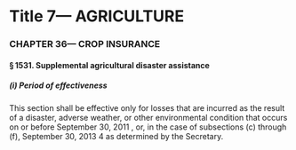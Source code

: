 
# Title 7— AGRICULTURE
### CHAPTER 36— CROP INSURANCE
#### § 1531. Supplemental agricultural disaster assistance
##### (i) Period of effectiveness

This section shall be effective only for losses that are incurred as the result of a disaster, adverse weather, or other environmental condition that occurs on or before September 30, 2011 , or, in the case of subsections (c) through (f), September 30, 2013 4 as determined by the Secretary.
